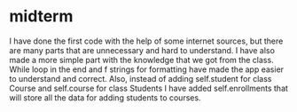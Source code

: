 # midterm
I have done the first code with the help of some internet sources, but there are many parts that are unnecessary and hard to understand. I have also made a more simple part with the knowledge that we got from the class. While loop in the end and f strings for formatting have made the app easier to understand and correct. Also, instead of adding self.student for class Course and self.course for class Students I have added self.enrollments that will store all the data for adding students to courses.
